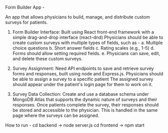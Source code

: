 Form Builder App -

An app that allows physicians to build, manage, and distribute custom surveys for patients.

1.	Form Builder Interface: 
Built using React front-end framework with a simple drag-and-drop interface (react-dnd)
Physicians should be able to create custom surveys with multiple types of fields, such as -
a. Multiple choice questions
b. Short answer fields
c. Rating scales (e.g., 1-5)
d. Forms should allow setting required fields.
e. Physicians can save, edit, and delete these custom surveys.

2.	Survey Assignment: 
Need API endpoints to save and retrieve survey forms and responses, built using node and Express.js.
Physicians should be able to assign a survey to a specific patient
The assigned survey should appear under the patient's login page for them to work on it.

3.	Survey Data Collection:
Create and use a database schema under MongoDB Atlas that supports the dynamic nature of surveys and their responses.
Once patients complete the survey, their responses should be stored and accessible to the physician. This is handled in the same page where the surveys can be assigned.


How to run -
cd backend -> node server.js
cd frontend -> npm start
